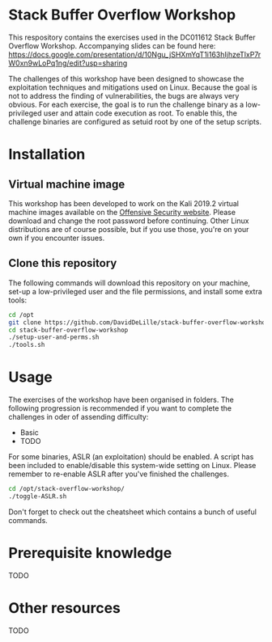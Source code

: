 # Stack Buffer Overflow Workshop
This respository contains the exercises used in the DC011612 Stack Buffer Overflow Workshop.
Accompanying slides can be found here: https://docs.google.com/presentation/d/10Ngu_jSHXmYqT1i163hIjhzeTlxP7rW0xn9wLoPq1ng/edit?usp=sharing

The challenges of this workshop have been designed to showcase the exploitation techniques and mitigations used on Linux. Because the goal is not to address the finding of vulnerabilities, the bugs are always very obvious. For each exercise, the goal is to run the challenge binary as a low-privileged user and attain code execution as root. To enable this, the challenge binaries are configured as setuid root by one of the setup scripts.

# Installation
## Virtual machine image
This workshop has been developed to work on the Kali 2019.2 virtual machine images available on the [Offensive Security website](https://www.offensive-security.com/kali-linux-vm-vmware-virtualbox-image-download/). Please download and change the root password before continuing. Other Linux distributions are of course possible, but if you use those, you're on your own if you encounter issues.

## Clone this repository
The following commands will download this repository on your machine, set-up a low-privileged user and the file permissions, and install some extra tools:
``` bash
cd /opt
git clone https://github.com/DavidDeLille/stack-buffer-overflow-workshop
cd stack-buffer-overflow-workshop
./setup-user-and-perms.sh
./tools.sh
```

# Usage
The exercises of the workshop have been organised in folders. The following progression is recommended if you want to complete the challenges in oder of assending difficulty:

* Basic
* TODO

For some binaries, ASLR (an exploitation) should be enabled. A script has been included to enable/disable this system-wide setting on Linux. Please remember to re-enable ASLR after you've finished the challenges.

``` bash
cd /opt/stack-overflow-workshop/
./toggle-ASLR.sh
```

Don't forget to check out the cheatsheet which contains a bunch of useful commands.

# Prerequisite knowledge
TODO

# Other resources
TODO
